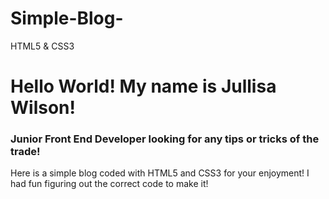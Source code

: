 # Simple-Blog-
HTML5 &amp; CSS3

<!DOCTYPE html>
<html>
<head>

<title>Simple Blog</title>

</head>
<body>

<h1>Hello World! My name is Jullisa Wilson!</h1>
<h3>Junior Front End Developer looking for any tips or tricks of the trade!</h3>
<p>Here is a simple blog coded with HTML5 and CSS3 for your enjoyment! I had fun figuring out the correct code to make it!</p>

</body>
</html>
